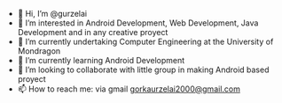 - 👋 Hi, I’m @gurzelai
- 👀 I’m interested in Android Development, Web Development, Java Development and in any creative proyect
- 🌱 I’m currently undertaking Computer Engineering at the University of Mondragon
- 🌱 I’m currently learning Android Development
- 💞️ I’m looking to collaborate with little group in making Android based proyect
- 📫 How to reach me: via gmail gorkaurzelai2000@gmail.com
